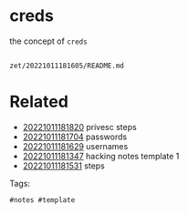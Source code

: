 # creds

the concept of `creds`

```
```

` zet/20221011181605/README.md `

# Related

- [20221011181820](/zet/20221011181820/README.md) privesc steps
- [20221011181704](/zet/20221011181704/README.md) passwords
- [20221011181629](/zet/20221011181629/README.md) usernames
- [20221011181347](/zet/20221011181347/README.md) hacking notes template 1
- [20221011181531](/zet/20221011181531/README.md) steps

Tags:

    #notes #template
